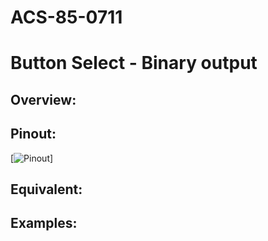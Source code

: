 # ACS-85-0711
Button Select - Binary output
==============

## Overview:
 

## Pinout:
[![Pinout](https://github.com/robstave/ArduinoComponentSketches/blob/master/ACS-85%20ATTiny85%20sketches/ACS-85-0711/images/acs-85-0711.png)]  

## Equivalent:
 

## Examples:
 